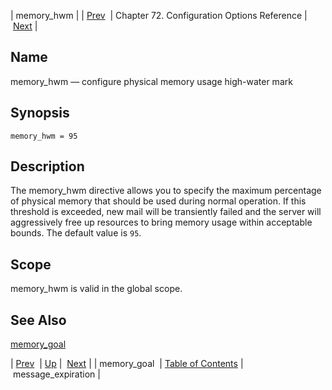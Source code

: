 | memory_hwm |
| [Prev](conf.ref.memory_goal)  | Chapter 72. Configuration Options Reference |  [Next](conf.ref.message_expiration) |

<a name="conf.ref.memory_hwm"></a>
## Name

memory_hwm — configure physical memory usage high-water mark

## Synopsis

`memory_hwm = 95`

<a name="idp25518592"></a>
## Description

The memory_hwm directive allows you to specify the maximum percentage of physical memory that should be used during normal operation. If this threshold is exceeded, new mail will be transiently failed and the server will aggressively free up resources to bring memory usage within acceptable bounds. The default value is `95`.

<a name="idp25521168"></a>
## Scope

memory_hwm is valid in the global scope.

<a name="idp25522992"></a>
## See Also

[memory_goal](conf.ref.memory_goal "memory_goal")

| [Prev](conf.ref.memory_goal)  | [Up](config.options.ref) |  [Next](conf.ref.message_expiration) |
| memory_goal  | [Table of Contents](index) |  message_expiration |

